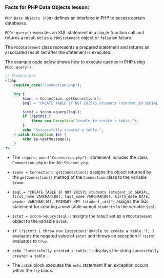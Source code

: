 ### Facts for PHP Data Objects lesson:

`PHP Data Objects (PDO)` defines an interface in PHP to access certain databases.

`PDO::query()` executes an SQL statement in a single function call and returns a result set as a `PDOStatement` object or `false` on failure.

The `PDOStatement` class represents a prepared statement and returns an associated result set after the statement is executed.

The example code below shows how to execute queries in PHP using `PDO::query()`.

```php
// Student.php
<?php
    require_once("Connection.php");

    try {
        $conn = Connection::getConnection();
        $sql = "CREATE TABLE IF NOT EXISTS students (student_id SERIAL, first_name VARCHAR(80), last_name VARCHAR(80), birth_date DATE, gender VARCHAR(10), PRIMARY KEY (student_id))";

        $stmt = $conn->query($sql);
        if (!$stmt) {
            throw new Exception("Unable to create a table.");
        }
        echo "Successfully created a table."; 
    } catch (Exception $e) {
        echo $e->getMessage();
    }
?>
```
- The `require_once("Connection.php");` statement includes the class `Connection.php` in the file `Student.php`.

- `$conn = Connection::getConnection()` assigns the object returned by the `getConnection()` method of the `Connection` class to the variable `$conn`.

- `$sql = "CREATE TABLE IF NOT EXISTS students (student_id SERIAL, first_name VARCHAR(80), last_name VARCHAR(80), birth_date DATE, gender VARCHAR(10), PRIMARY KEY (student_id))";` assigns the SQL statement for creating a new table named `students` to the variable `$sql`.

- `$stmt = $conn->query($sql);` assigns the result set as a `PDOStatement` object to the variable `$stmt`.

- `if (!$stmt) { throw new Exception('Unable to create a table.'); }` evaluates the negated value of `$stmt` and throws an exception if `!$stmt` evaluates to `true`.

- `echo "Successfully created a table.";` displays the string `Successfully created a table.`.

- The `catch` block executes the `echo` statement if an exception occurs within the `try` block.
